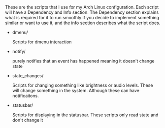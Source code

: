 These are the scripts that I use for my Arch Linux configuration.
Each script will have a Dependency and Info section. The Dependency section
explains what is required for it to run smoothly if you decide to implement
something similar or want to use it, and the info section describes what the script does.

- dmenu/

  	Scripts for dmenu interaction
- notify/

	purely notifies that an event has happened meaning it doesn't change state
- state_changes/

	Scripts for changing something like brightness or audio levels. These will
	change something in the system. Although these can have notificaitons.
- statusbar/

	Scripts for displaying in the statusbar. These scripts only read state and don't change it
